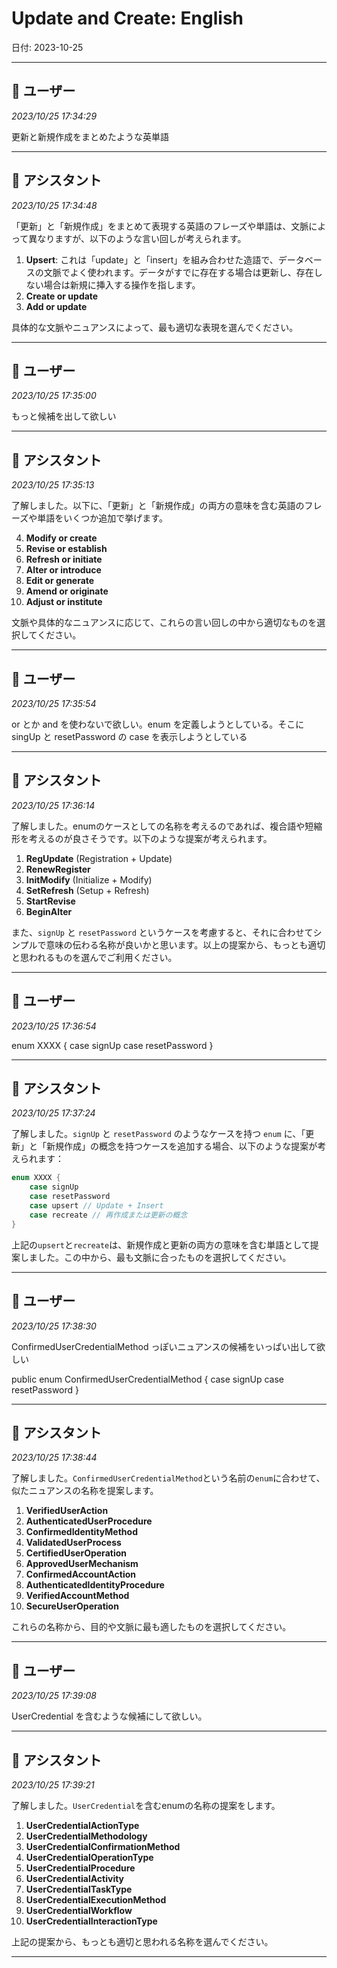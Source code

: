 # Update and Create: English

日付: 2023-10-25

---

## 👤 ユーザー
*2023/10/25 17:34:29*

更新と新規作成をまとめたような英単語

---

## 🤖 アシスタント
*2023/10/25 17:34:48*

「更新」と「新規作成」をまとめて表現する英語のフレーズや単語は、文脈によって異なりますが、以下のような言い回しが考えられます。

1. **Upsert**: これは「update」と「insert」を組み合わせた造語で、データベースの文脈でよく使われます。データがすでに存在する場合は更新し、存在しない場合は新規に挿入する操作を指します。
2. **Create or update**
3. **Add or update**

具体的な文脈やニュアンスによって、最も適切な表現を選んでください。

---

## 👤 ユーザー
*2023/10/25 17:35:00*

もっと候補を出して欲しい

---

## 🤖 アシスタント
*2023/10/25 17:35:13*

了解しました。以下に、「更新」と「新規作成」の両方の意味を含む英語のフレーズや単語をいくつか追加で挙げます。

4. **Modify or create**
5. **Revise or establish**
6. **Refresh or initiate**
7. **Alter or introduce**
8. **Edit or generate**
9. **Amend or originate**
10. **Adjust or institute**

文脈や具体的なニュアンスに応じて、これらの言い回しの中から適切なものを選択してください。

---

## 👤 ユーザー
*2023/10/25 17:35:54*

or とか and を使わないで欲しい。enum を定義しようとしている。そこに singUp と resetPassword の case を表示しようとしている

---

## 🤖 アシスタント
*2023/10/25 17:36:14*

了解しました。enumのケースとしての名称を考えるのであれば、複合語や短縮形を考えるのが良さそうです。以下のような提案が考えられます。

1. **RegUpdate** (Registration + Update)
2. **RenewRegister**
3. **InitModify** (Initialize + Modify)
4. **SetRefresh** (Setup + Refresh)
5. **StartRevise**
6. **BeginAlter**

また、`signUp` と `resetPassword` というケースを考慮すると、それに合わせてシンプルで意味の伝わる名称が良いかと思います。以上の提案から、もっとも適切と思われるものを選んでご利用ください。

---

## 👤 ユーザー
*2023/10/25 17:36:54*

enum XXXX {
    case signUp
    case resetPassword
}

---

## 🤖 アシスタント
*2023/10/25 17:37:24*

了解しました。`signUp` と `resetPassword` のようなケースを持つ `enum` に、「更新」と「新規作成」の概念を持つケースを追加する場合、以下のような提案が考えられます：

```swift
enum XXXX {
    case signUp
    case resetPassword
    case upsert // Update + Insert
    case recreate // 再作成または更新の概念
}
```

上記の`upsert`と`recreate`は、新規作成と更新の両方の意味を含む単語として提案しました。この中から、最も文脈に合ったものを選択してください。

---

## 👤 ユーザー
*2023/10/25 17:38:30*

ConfirmedUserCredentialMethod っぽいニュアンスの候補をいっぱい出して欲しい

public enum ConfirmedUserCredentialMethod {
    case signUp
    case resetPassword
}

---

## 🤖 アシスタント
*2023/10/25 17:38:44*

了解しました。`ConfirmedUserCredentialMethod`という名前の`enum`に合わせて、似たニュアンスの名称を提案します。

1. **VerifiedUserAction**
2. **AuthenticatedUserProcedure**
3. **ConfirmedIdentityMethod**
4. **ValidatedUserProcess**
5. **CertifiedUserOperation**
6. **ApprovedUserMechanism**
7. **ConfirmedAccountAction**
8. **AuthenticatedIdentityProcedure**
9. **VerifiedAccountMethod**
10. **SecureUserOperation**

これらの名称から、目的や文脈に最も適したものを選択してください。

---

## 👤 ユーザー
*2023/10/25 17:39:08*

UserCredential を含むような候補にして欲しい。

---

## 🤖 アシスタント
*2023/10/25 17:39:21*

了解しました。`UserCredential`を含むenumの名称の提案をします。

1. **UserCredentialActionType**
2. **UserCredentialMethodology**
3. **UserCredentialConfirmationMethod**
4. **UserCredentialOperationType**
5. **UserCredentialProcedure**
6. **UserCredentialActivity**
7. **UserCredentialTaskType**
8. **UserCredentialExecutionMethod**
9. **UserCredentialWorkflow**
10. **UserCredentialInteractionType**

上記の提案から、もっとも適切と思われる名称を選んでください。

---
